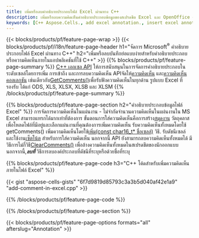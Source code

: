 ```yaml
---
title: เพิ่มหรือลบคำอธิบายประกอบไฟล์ Excel ผ่านทาง C++
description: เพิ่มหรือลบความคิดเห็นคำอธิบายประกอบข้อมูลของสเปรดชีต Excel และ OpenOffice ด้วยไลบรารี C++
keywords: [C++ Aspose.Cells., add excel annotation., insert excel annotation., access excel annotation., remove excel annotation., delete excel annotation., add annotation in excel., insert annotation in excel., access annotation in excel., remove annotation in excel., delete annotation in excel]
---
```

{{< blocks/products/pf/feature-page-wrap >}}
{{< blocks/products/pf/i18n/feature-page-header h1="จัดการ Microsoft<sup>&reg;</sup> คำอธิบายประกอบไฟล์ Excel ผ่านทาง C++" h2="เพิ่มหรือลบบันทึกย่อแบบง่ายสำหรับคำอธิบายประกอบหรือความคิดเห็นภายในแอปพลิเคชันที่ใช้ C++" >}}
{{% blocks/products/pf/feature-page-summary %}}
[C++ เอกเซล API](/cells/th/cpp/) ให้การสนับสนุนในการจัดการคำอธิบายประกอบในระดับเซลล์โดยการเพิ่ม การเข้าถึง และการลบความคิดเห็น APIจัดให้[ความคิดเห็น](https://reference.aspose.com/cells/cpp/aspose.cells/comment/) และ[ความคิดเห็นคอลเลกชัน](https://reference.aspose.com/cells/cpp/aspose.cells/commentcollection/) เช่นเดียวกับ[GetComments()](https://reference.aspose.com/cells/cpp/aspose.cells/worksheet/getcomments/)เพื่อรับฟังความคิดเห็นในทุกด้าน รูปแบบ Excel ที่รองรับ ได้แก่ ODS, XLS, XLSX, XLSB และ XLSM
{{% /blocks/products/pf/feature-page-summary %}}

{{% blocks/products/pf/feature-page-section h2="คำอธิบายประกอบข้อมูลไฟล์ Excel" %}}
 การจัดการความคิดเห็นในแผ่นงาน - ไม่จำกัดจำนวนความคิดเห็นในแผ่นงานใน MS Excel สามารถแทรกได้มากเท่าที่ต้องการ ขั้นตอนการใส่ความคิดเห็นคือการสร้าง[สมุดงาน](https://reference.aspose.com/cells/cpp/aspose.cells/workbook/) วัตถุคลาสเพื่อโหลดไฟล์ที่มีอยู่และเลือกแผ่นงานที่คุณต้องการเพิ่มความคิดเห็น รับความคิดเห็นทั้งหมดโดยใช้ getComments() เพิ่มความคิดเห็นโดยใช้[เพิ่ม(const char16_t* ชื่อเซลล์)](https://reference.aspose.com/cells/cpp/aspose.cells/commentcollection/add/) วิธี. รับดัชนีเซลล์และใช้งาน[เซ็ตโน้ต](https://reference.aspose.com/cells/cpp/aspose.cells/comment/setnote/) สำหรับการใส่ความคิดเห็น นอกจากนี้ API ยังสามารถลบความคิดเห็นทั้งหมดได้ มีวิธีการไม่กี่วิธี[ClearComments()](https://reference.aspose.com/cells/cpp/aspose.cells/worksheet/clearcomments/) เพื่อล้างความคิดเห็นทั้งหมดในสเปรดชีตของนักออกแบบ นอกจากนี้,***ลบที่*** วิธีการลบองค์ประกอบที่ดัชนีที่ระบุหรือด้วยชื่อที่ระบุ

{{% blocks/products/pf/feature-page-code h3="C++ โค้ดสำหรับเพิ่มความคิดเห็นภายในไฟล์ Excel" %}}

{{< gist "aspose-cells-gists" "6f7d9819d85793c3a3b5d040af42e1a9" "add-comment-in-excel.cpp" >}}

{{% /blocks/products/pf/feature-page-code %}}

{{% /blocks/products/pf/feature-page-section %}}

{{< blocks/products/pf/feature-page-options formats="all" afterslug="Annotation" >}}
